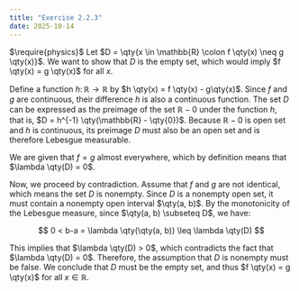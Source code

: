 ```yaml
---
title: "Exercise 2.2.3"
date: 2025-10-14
---
```

$\require{physics}$
Let $D = \qty{x \in \mathbb{R} \colon f \qty(x) \neq g \qty(x)}$. 
We want to show that $D$ is the empty set, which would imply $f \qty(x) = g \qty(x)$ for all $x$. 

Define a function $h \colon \mathbb{R} \to \mathbb{R}$ by $h \qty(x) = f \qty(x) - g\qty(x)$. 
Since $f$ and $g$ are continuous, their difference $h$ is also a continuous function. 
The set $D$ can be expressed as the preimage of the set $\mathbb{R} - \qty{0}$ under the function $h$, that is, $D = h^{-1} \qty(\mathbb{R} - \qty{0})$. 
Because $\mathbb{R} - \qty{0}$ is open set and $h$ is continuous, its preimage $D$ must also be an open set and is therefore Lebesgue measurable. 

We are given that $f = g$ almost everywhere, which by definition means that $\lambda \qty(D) = 0$. 

Now, we proceed by contradiction. 
Assume that $f$ and $g$ are not identical, which means the set $D$ is nonempty. 
Since $D$ is a nonempty open set, it must contain a nonempty open interval $\qty(a, b)$. 
By the monotonicity of the Lebesgue measure, since $\qty(a, b) \subseteq D$, we have:

$$
  0 < b-a = \lambda \qty(\qty(a, b)) \leq \lambda \qty(D)
$$

This implies that $\lambda \qty(D) > 0$, which contradicts the fact that $\lambda \qty(D) = 0$. 
Therefore, the assumption that $D$ is nonempty must be false. 
We conclude that $D$ must be the empty set, and thus $f \qty(x) = g \qty(x)$ for all $x \in \mathbb{R}$. 

